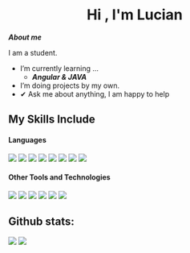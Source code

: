 <h1 align="center"><b>Hi , I'm Lucian </b></h1>
<!-- <img align="right" width=300px alt="meme2" src="https://media1.tenor.com/m/i3lImBg2UEQAAAAd/scaler-create-impact.gif" /> -->


***About me***


I am a student.
- I’m currently learning ...
  - ***Angular & JAVA***
- I’m doing projects by my own.
- ✔ Ask me about anything, I am happy to help<br>

## My Skills Include

<h4> Languages </h4>
<span>
  <img src="https://img.shields.io/badge/Java-ED8B00?style=for-the-badge&logo=java&logoColor=white">
  <img src= "https://img.shields.io/badge/php-%23777BB4.svg?style=for-the-badge&logo=php&logoColor=white">
  <img src="https://img.shields.io/badge/HTML5-E34F26?style=for-the-badge&logo=html5&logoColor=white">
  <img src="https://img.shields.io/badge/CSS3-1572B6?style=for-the-badge&logo=css3&logoColor=white">
  <img src="https://img.shields.io/badge/JavaScript-F7DF1E?style=for-the-badge&logo=javascript&logoColor=black">
  <img src= "https://img.shields.io/badge/typescript-%23007ACC.svg?style=for-the-badge&logo=typescript&logoColor=white">
  <img src="https://img.shields.io/badge/python-3670A0?style=for-the-badge&logo=python&logoColor=ffdd54">
  <img src= "https://img.shields.io/badge/-Arduino-00979D?style=for-the-badge&logo=Arduino&logoColor=white">
  


</span>


<h4> Other Tools and Technologies </h4>
<span>
  <img src="https://img.shields.io/badge/Git-F05032?style=for-the-badge&logo=git&logoColor=white">
  <img src="https://img.shields.io/badge/angular.js-%23E23237.svg?style=for-the-badge&logo=angularjs&logoColor=white">
  <img src="https://img.shields.io/badge/bootstrap-%238511FA.svg?style=for-the-badge&logo=bootstrap&logoColor=white">
  <img src="https://img.shields.io/badge/laravel-%23FF2D20.svg?style=for-the-badge&logo=laravel&logoColor=white">
  <img src= "https://img.shields.io/badge/spring-%236DB33F.svg?style=for-the-badge&logo=spring&logoColor=white">
  <img src="https://img.shields.io/badge/mysql-4479A1.svg?style=for-the-badge&logo=mysql&logoColor=white">
  



  
</span>

<h2>Github stats:</h2> 

[![](https://github-readme-stats.vercel.app/api?username=luciangre&show_icons=true&theme=tokyonight&hide_border=true&locale=en)](https://github.com/luciangre)
[![](https://github-readme-streak-stats.herokuapp.com/?user=luciangre&theme=material-palenight)](https://github.com/luciangre)
</div>

<!--
Markdown Badges:
https://github.com/Ileriayo/markdown-badges/blob/master/README.md
-->

